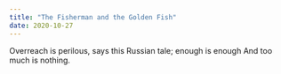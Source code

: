 ```yaml
---
title: "The Fisherman and the Golden Fish"
date: 2020-10-27
---
```


Overreach is perilous, says this Russian tale; enough is enough And too much is nothing.
